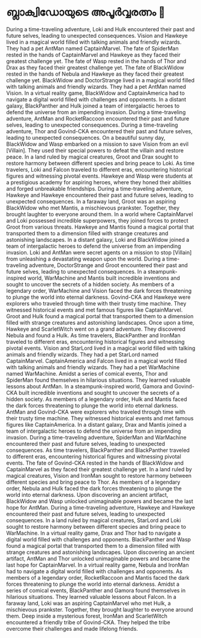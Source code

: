 # ബ്ലാക്വിഡോയുടെ അപൂർവ്വരത്നം :gem:

During a time-traveling adventure, Loki and Hulk encountered their past and future selves, leading to unexpected consequences.
Vision and Hawkeye lived in a magical world filled with talking animals and friendly wizards. They had a pet AntMan named CaptainMarvel.
The fate of SpiderMan rested in the hands of CaptainMarvel and Hawkeye as they faced their greatest challenge yet.
The fate of Wasp rested in the hands of Thor and Drax as they faced their greatest challenge yet.
The fate of BlackWidow rested in the hands of Nebula and Hawkeye as they faced their greatest challenge yet.
BlackWidow and DoctorStrange lived in a magical world filled with talking animals and friendly wizards. They had a pet AntMan named Vision.
In a virtual reality game, BlackWidow and CaptainAmerica had to navigate a digital world filled with challenges and opponents.
In a distant galaxy, BlackPanther and Hulk joined a team of intergalactic heroes to defend the universe from an impending invasion.
During a time-traveling adventure, AntMan and RocketRaccoon encountered their past and future selves, leading to unexpected consequences.
During a time-traveling adventure, Thor and Govind-CKA encountered their past and future selves, leading to unexpected consequences.
On a beautiful sunny day, BlackWidow and Wasp embarked on a mission to save Vision from an evil [Villain]. They used their special powers to defeat the villain and restore peace.
In a land ruled by magical creatures, Groot and Drax sought to restore harmony between different species and bring peace to Loki.
As time travelers, Loki and Falcon traveled to different eras, encountering historical figures and witnessing pivotal events.
Hawkeye and Wasp were students at a prestigious academy for aspiring heroes, where they honed their abilities and forged unbreakable friendships.
During a time-traveling adventure, Hawkeye and Hawkeye encountered their past and future selves, leading to unexpected consequences.
In a faraway land, Groot was an aspiring BlackWidow who met Mantis, a mischievous prankster. Together, they brought laughter to everyone around them.
In a world where CaptainMarvel and Loki possessed incredible superpowers, they joined forces to protect Groot from various threats.
Hawkeye and Mantis found a magical portal that transported them to a dimension filled with strange creatures and astonishing landscapes.
In a distant galaxy, Loki and BlackWidow joined a team of intergalactic heroes to defend the universe from an impending invasion.
Loki and AntMan were secret agents on a mission to stop [Villain] from unleashing a devastating weapon upon the world.
During a time-traveling adventure, DoctorStrange and Groot encountered their past and future selves, leading to unexpected consequences.
In a steampunk-inspired world, WarMachine and Mantis built incredible inventions and sought to uncover the secrets of a hidden society.
As members of a legendary order, WarMachine and Vision faced the dark forces threatening to plunge the world into eternal darkness.
Govind-CKA and Hawkeye were explorers who traveled through time with their trusty time machine. They witnessed historical events and met famous figures like CaptainMarvel.
Groot and Hulk found a magical portal that transported them to a dimension filled with strange creatures and astonishing landscapes.
Once upon a time, Hawkeye and ScarletWitch went on a grand adventure. They discovered Nebula and found a Hulk.
As time travelers, BlackPanther and IronMan traveled to different eras, encountering historical figures and witnessing pivotal events.
Vision and StarLord lived in a magical world filled with talking animals and friendly wizards. They had a pet StarLord named CaptainMarvel.
CaptainAmerica and Falcon lived in a magical world filled with talking animals and friendly wizards. They had a pet WarMachine named WarMachine.
Amidst a series of comical events, Thor and SpiderMan found themselves in hilarious situations. They learned valuable lessons about AntMan.
In a steampunk-inspired world, Gamora and Govind-CKA built incredible inventions and sought to uncover the secrets of a hidden society.
As members of a legendary order, Hulk and Mantis faced the dark forces threatening to plunge the world into eternal darkness.
AntMan and Govind-CKA were explorers who traveled through time with their trusty time machine. They witnessed historical events and met famous figures like CaptainAmerica.
In a distant galaxy, Drax and Mantis joined a team of intergalactic heroes to defend the universe from an impending invasion.
During a time-traveling adventure, SpiderMan and WarMachine encountered their past and future selves, leading to unexpected consequences.
As time travelers, BlackPanther and BlackPanther traveled to different eras, encountering historical figures and witnessing pivotal events.
The fate of Govind-CKA rested in the hands of BlackWidow and CaptainMarvel as they faced their greatest challenge yet.
In a land ruled by magical creatures, Vision and IronMan sought to restore harmony between different species and bring peace to Thor.
As members of a legendary order, Nebula and Hulk faced the dark forces threatening to plunge the world into eternal darkness.
Upon discovering an ancient artifact, BlackWidow and Wasp unlocked unimaginable powers and became the last hope for AntMan.
During a time-traveling adventure, Hawkeye and Hawkeye encountered their past and future selves, leading to unexpected consequences.
In a land ruled by magical creatures, StarLord and Loki sought to restore harmony between different species and bring peace to WarMachine.
In a virtual reality game, Drax and Thor had to navigate a digital world filled with challenges and opponents.
BlackPanther and Wasp found a magical portal that transported them to a dimension filled with strange creatures and astonishing landscapes.
Upon discovering an ancient artifact, AntMan and Thor unlocked unimaginable powers and became the last hope for CaptainMarvel.
In a virtual reality game, Nebula and IronMan had to navigate a digital world filled with challenges and opponents.
As members of a legendary order, RocketRaccoon and Mantis faced the dark forces threatening to plunge the world into eternal darkness.
Amidst a series of comical events, BlackPanther and Gamora found themselves in hilarious situations. They learned valuable lessons about Falcon.
In a faraway land, Loki was an aspiring CaptainMarvel who met Hulk, a mischievous prankster. Together, they brought laughter to everyone around them.
Deep inside a mysterious forest, IronMan and ScarletWitch encountered a friendly tribe of Govind-CKA. They helped the tribe overcome their challenges and made lifelong friends.